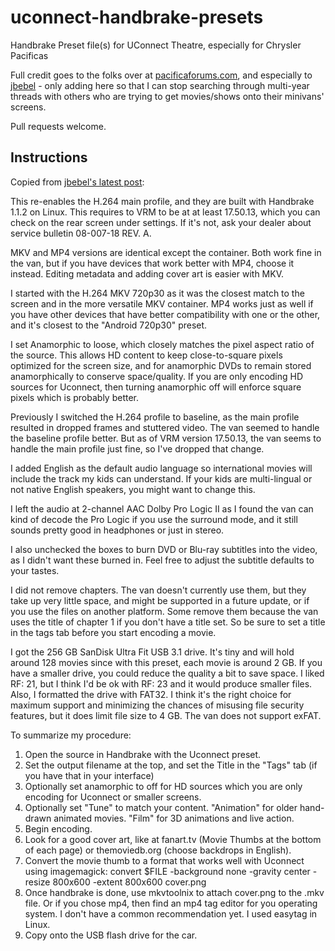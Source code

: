 # uconnect-handbrake-presets
Handbrake Preset file(s) for UConnect Theatre, especially for Chrysler Pacificas

Full credit goes to the folks over at [pacificaforums.com](https://www.pacificaforums.com/threads/uconnect-movies-via-usb-what-format.11914/), and especially to [jbebel](https://www.pacificaforums.com/members/jbebel.43290/) - only adding here so that I can stop searching through multi-year threads with others who are trying to get movies/shows onto their minivans' screens.

Pull requests welcome.

## Instructions

Copied from [jbebel's latest post](https://www.pacificaforums.com/threads/uconnect-movies-via-usb-what-format.11914/post-529745):

This re-enables the H.264 main profile, and they are built with Handbrake 1.1.2 on Linux. This requires to VRM to be at at least 17.50.13, which you can check on the rear screen under settings. If it's not, ask your dealer about service bulletin 08-007-18 REV. A.

MKV and MP4 versions are identical except the container. Both work fine in the van, but if you have devices that work better with MP4, choose it instead. Editing metadata and adding cover art is easier with MKV.

I started with the H.264 MKV 720p30 as it was the closest match to the screen and in the more versatile MKV container. MP4 works just as well if you have other devices that have better compatibility with one or the other, and it's closest to the "Android 720p30" preset.

I set Anamorphic to loose, which closely matches the pixel aspect ratio of the source. This allows HD content to keep close-to-square pixels optimized for the screen size, and for anamorphic DVDs to remain stored anamorphically to conserve space/quality. If you are only encoding HD sources for Uconnect, then turning anamorphic off will enforce square pixels which is probably better.

Previously I switched the H.264 profile to baseline, as the main profile resulted in dropped frames and stuttered video. The van seemed to handle the baseline profile better. But as of VRM version 17.50.13, the van seems to handle the main profile just fine, so I've dropped that change.

I added English as the default audio language so international movies will include the track my kids can understand. If your kids are multi-lingual or not native English speakers, you might want to change this.

I left the audio at 2-channel AAC Dolby Pro Logic II as I found the van can kind of decode the Pro Logic if you use the surround mode, and it still sounds pretty good in headphones or just in stereo.

I also unchecked the boxes to burn DVD or Blu-ray subtitles into the video, as I didn't want these burned in. Feel free to adjust the subtitle defaults to your tastes.

I did not remove chapters. The van doesn't currently use them, but they take up very little space, and might be supported in a future update, or if you use the files on another platform. Some remove them because the van uses the title of chapter 1 if you don't have a title set. So be sure to set a title in the tags tab before you start encoding a movie.

I got the 256 GB SanDisk Ultra Fit USB 3.1 drive. It's tiny and will hold around 128 movies since with this preset, each movie is around 2 GB. If you have a smaller drive, you could reduce the quality a bit to save space. I liked RF: 21, but I think I'd be ok with RF: 23 and it would produce smaller files. Also, I formatted the drive with FAT32. I think it's the right choice for maximum support and minimizing the chances of misusing file security features, but it does limit file size to 4 GB. The van does not support exFAT.

To summarize my procedure:

1. Open the source in Handbrake with the Uconnect preset.
2. Set the output filename at the top, and set the Title in the "Tags" tab (if you have that in your interface)
3. Optionally set anamorphic to off for HD sources which you are only encoding for Uconnect or smaller screens.
4. Optionally set "Tune" to match your content. "Animation" for older hand-drawn animated movies. "Film" for 3D animations and live action.
5. Begin encoding.
6. Look for a good cover art, like at fanart.tv (Movie Thumbs at the bottom of each page) or themoviedb.org (choose backdrops in English).
7. Convert the movie thumb to a format that works well with Uconnect using imagemagick:
convert $FILE -background none -gravity center -resize 800x600 -extent 800x600 cover.png
8. Once handbrake is done, use mkvtoolnix to attach cover.png to the .mkv file. Or if you chose mp4, then find an mp4 tag editor for you operating system. I don't have a common recommendation yet. I used easytag in Linux.
9. Copy onto the USB flash drive for the car.
